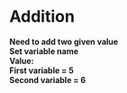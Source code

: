 # Addition<br>
**Need to add two given value**<br>
**Set variable name**<br>
**Value:**<br>
**First variable = 5**<br>
**Second variable = 6**